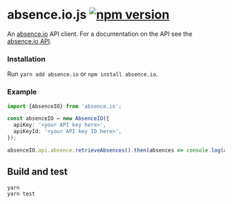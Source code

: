 # absence.io.js [![npm version](https://img.shields.io/npm/v/absence.io.svg)](https://www.npmjs.com/package/absence.io)

An [absence.io](https://absence.io) API client. For a documentation on the API see the [absence.io API](https://documenter.getpostman.com/view/799228/absenceio-api-documentation/2Fwbis).

### Installation

Run `yarn add absence.io` or `npm install absence.io`.

### Example

```ts
import {AbsenceIO} from 'absence.io';

const absenceIO = new AbsenceIO({
  apiKey: '<your API key here>',
  apiKeyId: '<your API key ID here>',
});

absenceIO.api.absence.retrieveAbsences().then(absences => console.log(absences));
```

## Build and test

```
yarn
yarn test
```
